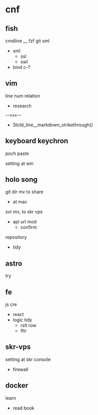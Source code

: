 
# cnf


## fish

cmdline __ fzf git sml
- sml
  - ssl
  - swl
- bind c-?


## vim

line num relation
- research


`~~xxx~~`
- Slctd_line__markdown_strikethrough()


## keyboard keychron

poch paste


setting at win


## holo song

git dir mv to share
- at mac


svr mv, to skr vps
- api url mod
  - confirm


repository
- tidy


## astro

try


## fe

js cre
- react
- logic tidy
  - rslt row
  - fltr


## skr-vps

setting at skr console
- firewall


## docker

learn
- read book



